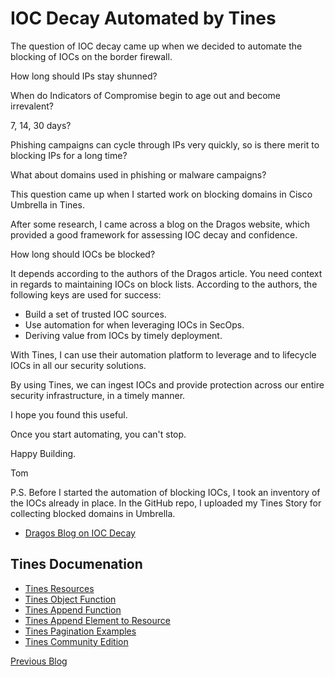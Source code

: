 # IOC Decay Automated by Tines
The question of IOC decay came up when we decided to automate the blocking of IOCs on the border firewall.  

How long should IPs stay shunned?

When do Indicators of Compromise begin to age out and become irrevalent?

7, 14, 30 days?  

Phishing campaigns can cycle through IPs very quickly, so is there merit to blocking IPs for a long time?

What about domains used in phishing or malware campaigns?

This question came up when I started work on blocking domains in Cisco Umbrella in Tines.

After some research, I came across a blog on the Dragos website, which provided a good framework for assessing IOC decay and confidence.

How long should IOCs be blocked? 

It depends according to the authors of the Dragos article. You need context in regards to maintaining IOCs on block lists. According to the authors, the following keys are used for success: 

- Build a set of trusted IOC sources.
- Use automation for when leveraging IOCs in SecOps. 
- Deriving value from IOCs by timely deployment.

With Tines, I can use their automation platform to leverage and to lifecycle IOCs in all our security solutions.

By using Tines, we can ingest IOCs and provide protection across our entire security infrastructure, in a timely manner.

I hope you found this useful.

Once you start automating, you can't stop.

Happy Building.

Tom

P.S.
Before I started the automation of blocking IOCs, I took an inventory of the IOCs already in place. In the GitHub repo, I uploaded my Tines Story for collecting blocked domains in Umbrella.



- [Dragos Blog on IOC Decay](https://www.dragos.com/blog/end-of-life-of-an-indicator-of-compromise-ioc/)

## Tines Documenation
- [Tines Resources](https://www.tines.com/docs/resources/)
- [Tines Object Function](https://www.tines.com/docs/formulas/functions/object/)
- [Tines Append Function](https://www.tines.com/docs/formulas/functions/append/)
- [Tines Append Element to Resource](https://www.tines.com/api/resources/append-element/)
- [Tines Pagination Examples](https://www.tines.com/library/stories/91375/?name=implement-pagination-with-these-techniques)
- [Tines Community Edition](https://www.tines.com/pricing/)

[Previous Blog](https://automatesecops.github.io/Working-With-Tines-Resources/)
